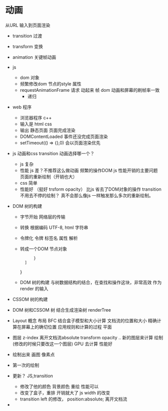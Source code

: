 # 动画
从URL 输入到页面渲染

- transition 过渡
- transform 变换
- animation 关键帧动画
- js
    - dom 对象
    - 频繁修改dom 节点的style 属性
    - requestAnimationFrame
        请求 动起来 帧 
        dom 动画和屏幕的刷帧率一致
        + 递归
- web 程序
    - 浏览器程序 c++
    - 输入是 html css 
    - 输出 静态页面 页面完成渲染
    - DOMContentLoaded 事件还没完成页面渲染
    - setTimeout(() => {},0)  会以页面渲染优先

- js 动画和css transition 动画选择哪一个？
    - js 复杂
    - 性能 js 差？不推荐这么做动画
        频繁的操作DOM js 性能开销的主要问题
        页面的重新绘制（开销也大）
    - css 简单
    - 性能好 （挺好 trsform opacity）
        比js 省去了DOM对象的操作
        transition 不用去不停的绘制？ 真不会那么像js 一样触发那么多次的重新绘制。

- DOM 树的构建
    - 字节开始 网络层的传输
    - 转换 根据编码 UTF-8, html 字符串
    - 令牌化 令牌 标签名 属性 解析
    - 转成一个DOM 节点对象
        <div id='box>
        div...
        <div>
        {
            type:'div,
            attrs:{
                id:'box
            },
            children:[
                {

                }
            ]
        }
    - DOM 树的构建
        与树数据结构的结合，在查找和操作这块，非常高效 作为render 的输入

- CSSOM 树的构建

- DOM 树和CSSOM 树 结合生成渲染树 renderTree
- Layout 概念 布局 BFC 结合盒子模型和大小计算
    文档流的位置和大小 精确计算在屏幕上的确切位置
    应用规则和计算的过程
    平面
- 图层 z-index 离开文档流absolute transform opacity ..
    新的图层来计算 绘制 (修改的时候只要改这一个图层)
    GPU 去计算 性能好

- 绘制出来 画图
    像素点

- 第一次的绘制
- 更新？ JS,transition 
    - 修改了他的颜色 背景颜色 重绘 性能可以
    - 改变了盒子，重排 开销就大了  js width 的改变
    - transition left 的修改， position:absolute; 离开文档流
- 